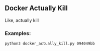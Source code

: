 ## Docker Actually Kill
Like, actually kill 

### Examples:
`python3 docker_actually_kill.py 094049bb`
